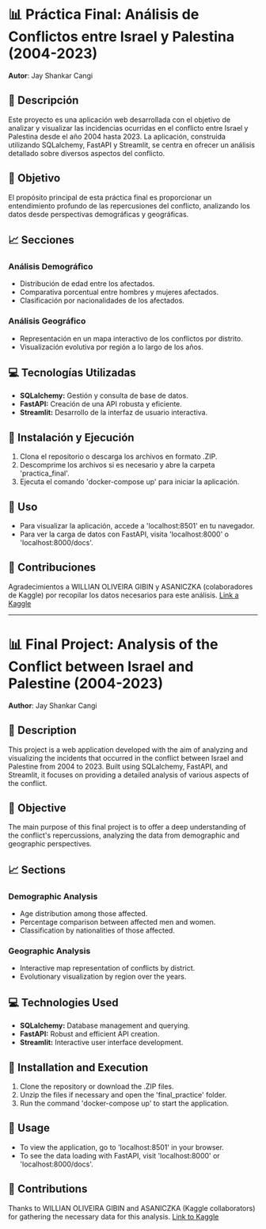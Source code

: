 # 📊 Práctica Final: Análisis de Conflictos entre Israel y Palestina (2004-2023)

**Autor**: Jay Shankar Cangi

## 📝 Descripción

Este proyecto es una aplicación web desarrollada con el objetivo de analizar y visualizar las incidencias ocurridas en el conflicto entre Israel y Palestina desde el año 2004 hasta 2023. La aplicación, construida utilizando SQLalchemy, FastAPI y Streamlit, se centra en ofrecer un análisis detallado sobre diversos aspectos del conflicto.

## 🎯 Objetivo

El propósito principal de esta práctica final es proporcionar un entendimiento profundo de las repercusiones del conflicto, analizando los datos desde perspectivas demográficas y geográficas.

## 📈 Secciones

### Análisis Demográfico

- Distribución de edad entre los afectados.
- Comparativa porcentual entre hombres y mujeres afectados.
- Clasificación por nacionalidades de los afectados.

### Análisis Geográfico

- Representación en un mapa interactivo de los conflictos por distrito.
- Visualización evolutiva por región a lo largo de los años.

## 💻 Tecnologías Utilizadas

- **SQLalchemy:** Gestión y consulta de base de datos.
- **FastAPI:** Creación de una API robusta y eficiente.
- **Streamlit:** Desarrollo de la interfaz de usuario interactiva.

## 🚀 Instalación y Ejecución

1. Clona el repositorio o descarga los archivos en formato .ZIP.
2. Descomprime los archivos si es necesario y abre la carpeta 'practica_final'.
3. Ejecuta el comando 'docker-compose up' para iniciar la aplicación.

## 📖 Uso

- Para visualizar la aplicación, accede a 'localhost:8501' en tu navegador.
- Para ver la carga de datos con FastAPI, visita 'localhost:8000' o 'localhost:8000/docs'.

## 👥 Contribuciones

Agradecimientos a WILLIAN OLIVEIRA GIBIN y ASANICZKA (colaboradores de Kaggle) por recopilar los datos necesarios para este análisis. [Link a Kaggle](https://www.kaggle.com/datasets/willianoliveiragibin/fatalities-in-the-israeli-palestinian)

---

# 📊 Final Project: Analysis of the Conflict between Israel and Palestine (2004-2023)

**Author**: Jay Shankar Cangi

## 📝 Description

This project is a web application developed with the aim of analyzing and visualizing the incidents that occurred in the conflict between Israel and Palestine from 2004 to 2023. Built using SQLalchemy, FastAPI, and Streamlit, it focuses on providing a detailed analysis of various aspects of the conflict.

## 🎯 Objective

The main purpose of this final project is to offer a deep understanding of the conflict's repercussions, analyzing the data from demographic and geographic perspectives.

## 📈 Sections

### Demographic Analysis

- Age distribution among those affected.
- Percentage comparison between affected men and women.
- Classification by nationalities of those affected.

### Geographic Analysis

- Interactive map representation of conflicts by district.
- Evolutionary visualization by region over the years.

## 💻 Technologies Used

- **SQLalchemy:** Database management and querying.
- **FastAPI:** Robust and efficient API creation.
- **Streamlit:** Interactive user interface development.

## 🚀 Installation and Execution

1. Clone the repository or download the .ZIP files.
2. Unzip the files if necessary and open the 'final_practice' folder.
3. Run the command 'docker-compose up' to start the application.

## 📖 Usage

- To view the application, go to 'localhost:8501' in your browser.
- To see the data loading with FastAPI, visit 'localhost:8000' or 'localhost:8000/docs'.

## 👥 Contributions

Thanks to WILLIAN OLIVEIRA GIBIN and ASANICZKA (Kaggle collaborators) for gathering the necessary data for this analysis. [Link to Kaggle](https://www.kaggle.com/datasets/willianoliveiragibin/fatalities-in-the-israeli-palestinian)
